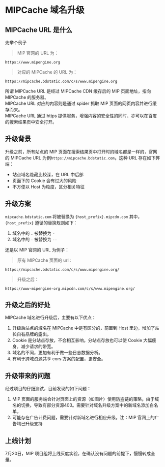 # MIPCache 域名升级

## MIPCache URL 是什么

先举个例子
> MIP 官网的 URL 为：
```
https://www.mipengine.org
```
> 对应的 MIPCache 的 URL 为：
```
https://mipcache.bdstatic.com/c/s/www.mipengine.org
```

所谓 MIPCache URL 是经过 MIPCache CDN 缓存后的 MIP 页面地址，指向 MIPCache 的服务器。   
MIPCache URL 对应的内容则是通过 spider 抓取 MIP 页面的网页内容并进行缓存而来。   
MIPCache URL 通过 https 提供服务，增强内容的安全性的同时，亦可以在百度的搜索结果页中安全打开。       
## 升级背景 

升级之前，所有站点的 MIP 页面在搜索结果页中打开时的域名都是一样的，官网的 MIPCache URL 为例`https://mipcache.bdstatic.com`，这种 URL 存在如下弊端：   

- 站点域名隐藏比较深，在 URL 中后部
- 页面下的 Cookie 会有过大的风险
- 不方便以 Host 为粒度，区分相关特征

## 升级方案

`mipcache.bdstatic.com` 将被替换为 `{host_prefix}.mipcdn.com`
其中，`{host_prefix}` 遵循的替换规则如下：

1. 域名中的 `.` 被替换为 `-`  
2. 域名中的 `-` 被替换为 `--` 

还是以 MIP 官网的 URL 为例子：

> 原有 MIPCache 页面的 url：

```
https://mipcache.bdstatic.com/c/s/www.mipengine.org/
```

> 升级之后： 
     
```
https://www-mipengine-org.mipcdn.com/c/s/www.mipengine.org/
```

## 升级之后的好处 

MIPCache 域名进行升级后，主要有以下优点：
1. 升级后站点的域名在 MIPCache 中是有区分的，前置到 Host 里边，增加了站长自有品牌的露出。
2. Cookie 是分站点存放，不会相互影响。分站点存放也可以使 Cookie 大幅瘦身，减少请求的带宽。
3. 域名的不同，更加有利于做一些日志数据分析。
4. 有利于跨域资源共享 cors 方案的配置，更安全。

## 升级带来的问题

经过项目的仔细测试，目前发现的如下问题： 

1. MIP 页面的服务端会针对页面上的资源（如图片）使用防盗链的策略，由于域名的切换，导致有部分资源403。需要针对域名升级方案中的新域名添加白名单。
2. 可能存在广告计费问题，需要针对新域名进行相应升级。注：MIP 官网上的广告均已升级支持

## 上线计划

7月20日，MIP 项目组将上线灰度实验，在确认没有问题的前提下，慢慢转成全量。



